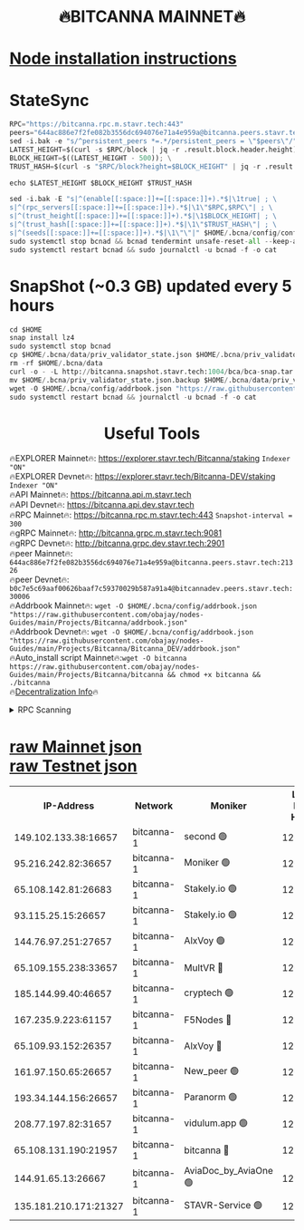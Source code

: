 <h1 align="center"> 🔥BITCANNA MAINNET🔥</h1>


[Node installation instructions](https://github.com/obajay/nodes-Guides/tree/main/Projects/Bitcanna)
=

# StateSync
```python
RPC="https://bitcanna.rpc.m.stavr.tech:443"
peers="644ac886e7f2fe082b3556dc694076e71a4e959a@bitcanna.peers.stavr.tech:21326"
sed -i.bak -e "s/^persistent_peers *=.*/persistent_peers = \"$peers\"/" $HOME/.bcna/config/config.toml
LATEST_HEIGHT=$(curl -s $RPC/block | jq -r .result.block.header.height); \
BLOCK_HEIGHT=$((LATEST_HEIGHT - 500)); \
TRUST_HASH=$(curl -s "$RPC/block?height=$BLOCK_HEIGHT" | jq -r .result.block_id.hash)

echo $LATEST_HEIGHT $BLOCK_HEIGHT $TRUST_HASH

sed -i.bak -E "s|^(enable[[:space:]]+=[[:space:]]+).*$|\1true| ; \
s|^(rpc_servers[[:space:]]+=[[:space:]]+).*$|\1\"$RPC,$RPC\"| ; \
s|^(trust_height[[:space:]]+=[[:space:]]+).*$|\1$BLOCK_HEIGHT| ; \
s|^(trust_hash[[:space:]]+=[[:space:]]+).*$|\1\"$TRUST_HASH\"| ; \
s|^(seeds[[:space:]]+=[[:space:]]+).*$|\1\"\"|" $HOME/.bcna/config/config.toml
sudo systemctl stop bcnad && bcnad tendermint unsafe-reset-all --keep-addr-book
sudo systemctl restart bcnad && sudo journalctl -u bcnad -f -o cat
```
# SnapShot (~0.3 GB) updated every 5 hours
```python
cd $HOME
snap install lz4
sudo systemctl stop bcnad
cp $HOME/.bcna/data/priv_validator_state.json $HOME/.bcna/priv_validator_state.json.backup
rm -rf $HOME/.bcna/data
curl -o - -L http://bitcanna.snapshot.stavr.tech:1004/bca/bca-snap.tar.lz4 | lz4 -c -d - | tar -x -C $HOME/.bcna --strip-components 2
mv $HOME/.bcna/priv_validator_state.json.backup $HOME/.bcna/data/priv_validator_state.json
wget -O $HOME/.bcna/config/addrbook.json "https://raw.githubusercontent.com/obajay/nodes-Guides/main/Projects/Bitcanna/addrbook.json"
sudo systemctl restart bcnad && journalctl -u bcnad -f -o cat
```

 <h1 align="center"> Useful Tools</h1>

🔥EXPLORER Mainnet🔥:    https://explorer.stavr.tech/Bitcanna/staking          `Indexer "ON"` \
🔥EXPLORER Devnet🔥:     https://explorer.stavr.tech/Bitcanna-DEV/staking     `Indexer "ON"` \
🔥API Mainnet🔥:         https://bitcanna.api.m.stavr.tech \
🔥API Devnet🔥:          https://bitcanna.api.dev.stavr.tech \
🔥RPC Mainnet🔥:         https://bitcanna.rpc.m.stavr.tech:443         `Snapshot-interval = 300` \
🔥gRPC Mainnet🔥:        http://bitcanna.grpc.m.stavr.tech:9081 \
🔥gRPC Devnet🔥:         http://bitcanna.grpc.dev.stavr.tech:2901 \
🔥peer Mainnet🔥:        `644ac886e7f2fe082b3556dc694076e71a4e959a@bitcanna.peers.stavr.tech:21326` \
🔥peer Devnet🔥:         `b0c7e5c69aaf00626baaf7c59370029b587a91a4@bitcannadev.peers.stavr.tech:30006` \
🔥Addrbook Mainnet🔥:    ```wget -O $HOME/.bcna/config/addrbook.json "https://raw.githubusercontent.com/obajay/nodes-Guides/main/Projects/Bitcanna/addrbook.json"``` \
🔥Addrbook Devnet🔥:    ```wget -O $HOME/.bcna/config/addrbook.json "https://raw.githubusercontent.com/obajay/nodes-Guides/main/Projects/Bitcanna/Bitcanna_DEV/addrbook.json"``` \
🔥Auto_install script Mainnet🔥:```wget -O bitcanna https://raw.githubusercontent.com/obajay/nodes-Guides/main/Projects/Bitcanna/bitcanna && chmod +x bitcanna && ./bitcanna``` \
🔥[Decentralization Info](https://github.com/obajay/StateSync-snapshots/tree/main/Projects/Bitcanna/Decentralization)🔥


<details>
<summary>RPC Scanning</summary>

<h2 align="center"> We scan nodes in real time every 4 hours. And we provide the final result of RPC endpoints.
We cannot influence the operation of these nodes in any way. </h2>


```python
If Voting Power is higher than 0 --> then the Node is a validator of the network and may be subject to attack and be a potential threat to the chain.
```
```python
We marked such validators with a red symbol
```

</details>

[raw Mainnet json](https://rpc-check.bcam.stavr.tech/bcam/rpc-bcam-result.json) \
[raw Testnet json](https://github.com/obajay/StateSync-snapshots/tree/main/Projects/Bitcanna/Rpc-Check-Testnet)
=



<table><tr><th>IP-Address</th><th>Network</th><th>Moniker</th><th>Latest Block Height</th><th>Earliest Block Height</th><th>Catching Up</th><th>Tx Index</th><th>Voting Power</th><th>Scan Time</th></tr><tr><td>149.102.133.38:16657</td><td>bitcanna-1</td><td>second 🟢</td><td>12633959</td><td>1</td><td>False</td><td>on</td><td>0</td><td>2024-02-18T03:39:40.498523030UTC</td></tr><tr><td>95.216.242.82:36657</td><td>bitcanna-1</td><td>Moniker 🟢</td><td>12633948</td><td>5776907</td><td>False</td><td>on</td><td>0</td><td>2024-02-18T03:38:37.450338757UTC</td></tr><tr><td>65.108.142.81:26683</td><td>bitcanna-1</td><td>Stakely.io 🟢</td><td>12633952</td><td>6152001</td><td>False</td><td>on</td><td>0</td><td>2024-02-18T03:39:01.611748550UTC</td></tr><tr><td>93.115.25.15:26657</td><td>bitcanna-1</td><td>Stakely.io 🟢</td><td>12633951</td><td>6520001</td><td>False</td><td>on</td><td>0</td><td>2024-02-18T03:38:55.092275603UTC</td></tr><tr><td>144.76.97.251:27657</td><td>bitcanna-1</td><td>AlxVoy 🟢</td><td>12633957</td><td>8805201</td><td>False</td><td>on</td><td>0</td><td>2024-02-18T03:39:27.738958750UTC</td></tr><tr><td>65.109.155.238:33657</td><td>bitcanna-1</td><td>MultVR 🔴</td><td>12633954</td><td>9933415</td><td>False</td><td>on</td><td>353024</td><td>2024-02-18T03:39:09.368364064UTC</td></tr><tr><td>185.144.99.40:46657</td><td>bitcanna-1</td><td>cryptech 🟢</td><td>12633947</td><td>11528001</td><td>False</td><td>on</td><td>0</td><td>2024-02-18T03:38:33.024979939UTC</td></tr><tr><td>167.235.9.223:61157</td><td>bitcanna-1</td><td>F5Nodes 🔴</td><td>12633954</td><td>12084001</td><td>False</td><td>on</td><td>570</td><td>2024-02-18T03:39:11.684006160UTC</td></tr><tr><td>65.109.93.152:26357</td><td>bitcanna-1</td><td>AlxVoy 🔴</td><td>12633959</td><td>12109301</td><td>False</td><td>on</td><td>1391783</td><td>2024-02-18T03:39:41.056208519UTC</td></tr><tr><td>161.97.150.65:26657</td><td>bitcanna-1</td><td>New_peer 🟢</td><td>12633952</td><td>12254001</td><td>False</td><td>on</td><td>0</td><td>2024-02-18T03:39:01.961961503UTC</td></tr><tr><td>193.34.144.156:26657</td><td>bitcanna-1</td><td>Paranorm 🟢</td><td>12633955</td><td>12271301</td><td>False</td><td>on</td><td>0</td><td>2024-02-18T03:39:16.441536739UTC</td></tr><tr><td>208.77.197.82:31657</td><td>bitcanna-1</td><td>vidulum.app 🟢</td><td>12596389</td><td>12386934</td><td>False</td><td>on</td><td>0</td><td>2024-02-18T03:39:04.820989358UTC</td></tr><tr><td>65.108.131.190:21957</td><td>bitcanna-1</td><td>bitcanna 🔴</td><td>12633955</td><td>12533955</td><td>False</td><td>on</td><td>419030</td><td>2024-02-18T03:39:16.160035455UTC</td></tr><tr><td>144.91.65.13:26667</td><td>bitcanna-1</td><td>AviaDoc_by_AviaOne 🟢</td><td>12633956</td><td>12631001</td><td>False</td><td>on</td><td>0</td><td>2024-02-18T03:39:25.039709836UTC</td></tr><tr><td>135.181.210.171:21327</td><td>bitcanna-1</td><td>STAVR-Service 🟢</td><td>12633957</td><td>12632001</td><td>False</td><td>on</td><td>0</td><td>2024-02-18T03:39:27.476498844UTC</td></tr></table>
